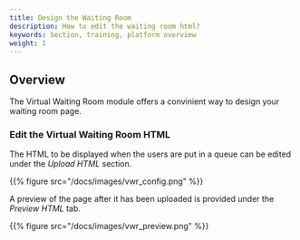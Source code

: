 ```yaml
---
title: Design the Waiting Room
description: How to edit the waiting room html?
keywords: Section, training, platform overview
weight: 1
---
```


## Overview

The Virtual Waiting Room module offers a convinient way to design your waiting room page.

### Edit the Virtual Waiting Room HTML

The HTML to be displayed when the users are put in a queue can be edited under the *Upload HTML* section.

{{% figure src="/docs/images/vwr_config.png" %}}


A preview of the page after it has been uploaded is provided under the *Preview HTML* tab.

{{% figure src="/docs/images/vwr_preview.png" %}}
